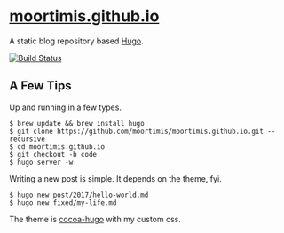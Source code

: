 # [moortimis.github.io](https://moortimis.github.io)

A static blog repository based [Hugo](https://gohugo.io). 

[![Build Status](https://travis-ci.org/moortimis/moortimis.github.io.svg?branch=master)](https://travis-ci.org/moortimis/moortimis.github.io)

## A Few Tips

Up and running in a few types.

```
$ brew update && brew install hugo
$ git clone https://github.com/moortimis/moortimis.github.io.git --recursive
$ cd moortimis.github.io
$ git checkout -b code
$ hugo server -w
```

Writing a new post is simple. It depends on the theme, fyi.

```
$ hugo new post/2017/hello-world.md
$ hugo new fixed/my-life.md
```

The theme is [cocoa-hugo](https://github.com/nishanths/cocoa-hugo-theme)
with my custom css.

